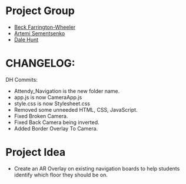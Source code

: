 # Project Group

- [Beck Farrington-Wheeler](https://github.com/BeckFW)
- [Artemi Sementsenko](https://github.com/artemijsem)
- [Dale Hunt](https://github.com/DaleHuntGB)

# CHANGELOG:

DH Commits:

- Attendy_Navigation is the new folder name.
- app.js is now CameraApp.js
- style.css is now Stylesheet.css
- Removed some unneeded HTML, CSS, JavaScript.
- Fixed Broken Camera.
- Fixed Back Camera being inverted.
- Added Border Overlay To Camera.

# Project Idea

- Create an AR Overlay on existing navigation boards to help students identify which floor they should be on.
